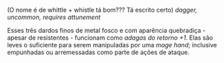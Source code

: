 (O nome é de whittle + whistle tá bom??? Tá escrito certo)
*dagger, uncommon, requires attunement*

Esses três dardos finos de metal fosco e com aparência quebradiça - apesar de resistentes - funcionam como *adagas do retorno +1*. Elas são leves o suficiente para serem manipuladas por uma *mage hand*; inclusive empunhadas ou arremessadas como parte de ações de ataque.
